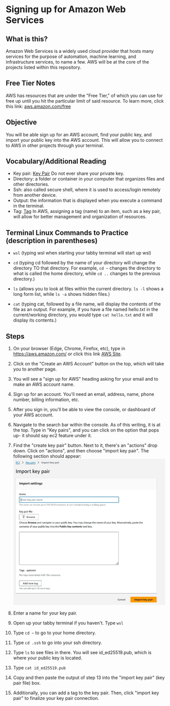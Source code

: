 # Signing up for Amazon Web Services
## What is this?
Amazon Web Services is a widely used cloud provider that hosts many services for the purpose of automation, machine learning, and infrastructure services, to name a few. AWS will be at the core of the projects listed within this repository.

## Free Tier Notes
AWS has resources that are under the "Free Tier," of which you can use for free up until you hit the particular limit of said resource. To learn more, click this link: [aws.amazon.com/free](https://aws.amazon.com/free)

## Objective
You will be able sign up for an AWS account, find your public key, and import your public key into the AWS account. This will allow you to connect to AWS in other projects through your terminal.

## Vocabulary/Additional Reading
- Key pair: [Key Pair](https://docs.aws.amazon.com/AWSEC2/latest/UserGuide/ec2-key-pairs.html) Do not ever share your private key.
- Directory: a folder or container in your computer that organizes files and other directories.
- Ssh: also called secure shell, where it is used to access/login remotely from another device.
- Output: the information that is displayed when you execute a command in the terminal.
- Tag: [Tag](https://docs.aws.amazon.com/whitepapers/latest/tagging-best-practices/what-are-tags.html) In AWS, assigning a tag (name) to an item, such as a key pair, will allow for better management and organization of resources.

## Terminal Linux Commands to Practice (description in parentheses)
- ```wsl``` (typing wsl when starting your tabby terminal will start up wsl)
- ```cd``` (typing cd followed by the name of your directory will change the directory TO that directory. For example, ```cd ~``` changes the directory to what is called the home directory, while ```cd ..``` changes to the previous directory.)

- ```ls``` (allows you to look at files within the current directory. ```ls -l``` shows a long form list, while ```ls -a``` shows hidden files.)
- ```cat``` (typing cat, followed by a file name, will display the contents of the file as an output. For example, if you have a file named hello.txt in the current/working directory, you would type ```cat hello.txt``` and it will display its contents.)
## Steps
1. On your browser (Edge, Chrome, Firefox, etc), type in https://aws.amazon.com/ or click this link [AWS Site](https://aws.amazon.com/).
2. Click on the "Create an AWS Account" button on the top, which will take you to another page.
3. You will see a "sign up for AWS" heading asking for your email and to make an AWS account name.
4. Sign up for an account. You'll need an email, address, name, phone number, billing information, etc.
5. After you sign in, you'll be able to view the console, or dashboard of your AWS account.
6. Navigate to the search bar within the console. As of this writing, it is at the top. Type in "Key pairs", and you can click on the option that pops up- it should say ec2 feature under it.
7. Find the "create key pair" button. Next to it, there's an "actions" drop down. Click on "actions", and then choose "import key pair". The following section should appear:
![alt text](<importkeypair.jpg>)

8. Enter a name for your key pair.
9. Open up your tabby terminal if you haven't. Type ```wsl```
10. Type ```cd ~``` to go to your home directory.
11. Type ```cd .ssh``` to go into your ssh directory.
12. Type ```ls``` to see files in there. You will see id_ed25519.pub, which is where your public key is located.
13. Type ```cat id_ed25519.pub```
14. Copy and then paste the output of step 13 into the "import key pair" (key pair file) box. 
15. Additionally, you can add a tag to the key pair. Then, click "import key pair" to finalize your key pair connection.